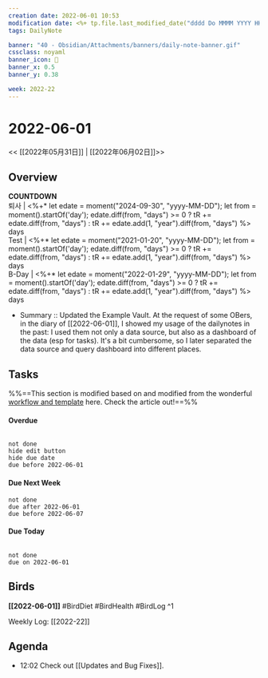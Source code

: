```yaml
---
creation date: 2022-06-01 10:53
modification date: <%+ tp.file.last_modified_date("dddd Do MMMM YYYY HH:mm:ss") %>
tags: DailyNote

banner: "40 - Obsidian/Attachments/banners/daily-note-banner.gif"
cssclass: noyaml
banner_icon: 💌
banner_x: 0.5
banner_y: 0.38

week: 2022-22
---
```


# 2022-06-01

<< [[2022年05月31日]] | [[2022年06月02日]]>>


## Overview

<p class="stickies";>
<b>COUNTDOWN</b><br>
퇴사 | <%+* let edate = moment("2024-09-30", "yyyy-MM-DD"); let from = moment().startOf('day'); edate.diff(from, "days") >= 0 ? tR += edate.diff(from, "days") : tR += edate.add(1, "year").diff(from, "days") %> days</br>
Test | <%+* let edate = moment("2021-01-20", "yyyy-MM-DD"); let from = moment().startOf('day'); edate.diff(from, "days") >= 0 ? tR += edate.diff(from, "days") : tR += edate.add(1, "year").diff(from, "days") %> days</br>
B-Day | <%+* let edate = moment("2022-01-29", "yyyy-MM-DD"); let from = moment().startOf('day'); edate.diff(from, "days") >= 0 ? tR += edate.diff(from, "days") : tR += edate.add(1, "year").diff(from, "days") %> days</br>
<!-- --- -->
</p>

- Summary :: Updated the Example Vault. At the request of some OBers, in the diary of [[2022-06-01]], I showed my usage of the dailynotes in the past: I used them not only a data source, but also as a dashboard of the data (esp for tasks). It's a bit cumbersome, so I later separated the data source and query dashboard into different places.

## Tasks
%%==This section is modified based on and modified from the wonderful [workflow and template](https://benenewton.medium.com/my-obsidian-daily-note-template-a4bdab53dc62) here. Check the article out!==%%

#### Overdue
```tasks

not done
hide edit button
hide due date
due before 2022-06-01

```

#### Due Next Week

```tasks
not done
due after 2022-06-01
due before 2022-06-07
```

#### Due Today

```tasks

not done
due on 2022-06-01

```


## Birds
**[[2022-06-01]]**
#BirdDiet 
#BirdHealth 
#BirdLog 
^1

Weekly Log: [[2022-22]]

## Agenda

- 12:02 Check out [[Updates and Bug Fixes]].
